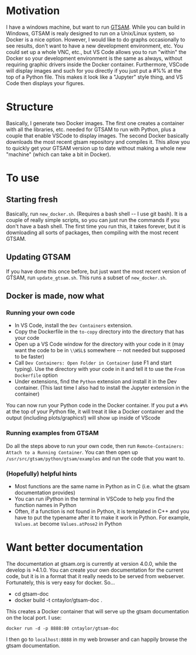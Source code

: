 # Motivation
I have a windows machine, but want to run [GTSAM](https://github.com/borglab/gtsam).  While you can build in Windows, GTSAM is realy designed to run on a Unix/Linux system, so Docker is a nice option.  However, I would like to do graphs occasionally to see results, don't want to have a new development environment, etc.  You could set up a whole VNC, etc., but VS Code allows you to run "within" the Docker so your development environment is the same as always, without requiring graphic drivers inside the Docker container.  Furthermore, VSCode will display images and such for you directly if you just put a #%% at the top of a Python file.  This makes it look like a "Jupyter" style thing, and VS Code then displays your figures.

# Structure
Basically, I generate two Docker images.  The first one creates a container with all the libraries, etc. needed for GTSAM to run with Python, plus a couple that enable VSCode to display images.  The second Docker basically downloads the most recent gtsam repository and compiles it.  This allow you to quickly get your GTSAM version up to date without making a whole new "machine" (which can take a bit in Docker).

# To use
## Starting fresh
Basically, run `new_docker.sh`.  (Requires a bash shell -- I use git bash).  It is a couple of really simple scripts, so you can just run the commands if you don't have a bash shell.  The first time you run this, it takes forever, but it is downloading all sorts of packages, then compiling with the most recent GTSAM.

## Updating GTSAM
If you have done this once before, but just want the most recent version of GTSAM, run `update_gtsam.sh`.  This runs a subset of `new_docker.sh`.

## Docker is made, now what
### Running your own code
* In VS Code, install the `Dev Containers` extension.  
* Copy the Dockerfile in the `to-copy` directory into the directory that has your code
* Open up a VS Code window for the directory with your code in it (may want the code to be in `\\WSL$` somewhere -- not needed but supposed to be faster)
* Call `Dev Containers: Open Folder in Container` (use F1 and start typing).  Use the directory with your code in it and tell it to use the `From Dockerfile` option
* Under extensions, find the `Python` extension and install it in the Dev container.  (This last time I also had to install the Jupyter extension in the container)

You can now run your Python code in the Docker container.  If you put a `#%% `at the top of your Python file, it will treat it like a Docker container and the output (including plots/graphics!) will show up inside of VScode

### Running examples from GTSAM
Do all the steps above to run your own code, then run `Remote-Containers: Attach to a Running Container`.  You can then open up `/usr/src/gtsam/python/gtsam/examples` and run the code that you want to.

### (Hopefully) helpful hints
* Most functions are the same name in Python as in C (i.e. what the gtsam documentation provides)
* You can run iPython in the terminal in VSCode to help you find the function names in Python
* Often, if a function is not found in Python, it is templated in C++ and you have to put the typename after it to make it work in Python.  For example, `Values.at` become `Values.atPose2` in Python

# Want better documentation
The documentation at gtsam.org is currently at version 4.0.0, while the develop is >4.1.0.  You can create your own documentation for the current code, but it is in a format that it really needs to be served from webserver.  Fortunately, this is very easy for docker. So...
* cd gtsam-doc
* docker build -t cntaylor/gtsam-doc .

This creates a Docker container that will serve up the gtsam documentation on the local port.  I use:

`docker run -d -p 8888:80 cntaylor/gtsam-doc`

I then go to `localhost:8888` in my web browser and can happily browse the gtsam documentation.